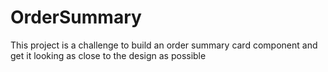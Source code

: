 # OrderSummary
This project is a challenge to build an order summary card component and get it looking as close to the design as possible
